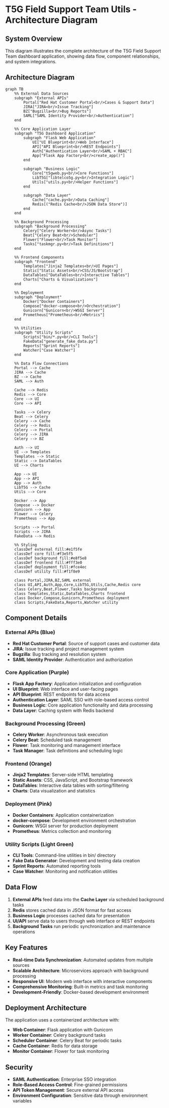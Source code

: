 # T5G Field Support Team Utils - Architecture Diagram

## System Overview
This diagram illustrates the complete architecture of the T5G Field Support Team dashboard application, showing data flow, component relationships, and system integrations.

## Architecture Diagram

```mermaid
graph TB
    %% External Data Sources
    subgraph "External APIs"
        Portal["Red Hat Customer Portal<br/>Cases & Support Data"]
        JIRA["JIRA<br/>Issue Tracking"]
        BZ["Bugzilla<br/>Bug Reports"]
        SAML["SAML Identity Provider<br/>Authentication"]
    end

    %% Core Application Layer
    subgraph "T5G Dashboard Application"
        subgraph "Flask Web Application"
            UI["UI Blueprint<br/>Web Interface"]
            API["API Blueprint<br/>REST Endpoints"]
            Auth["Authentication Layer<br/>SAML + RBAC"]
            App["Flask App Factory<br/>create_app()"]
        end

        subgraph "Business Logic"
            Core["t5gweb.py<br/>Core Functions"]
            LibT5G["libtelco5g.py<br/>Integration Logic"]
            Utils["utils.py<br/>Helper Functions"]
        end

        subgraph "Data Layer"
            Cache["cache.py<br/>Data Caching"]
            Redis[("Redis Cache<br/>JSON Data Store")]
        end
    end

    %% Background Processing
    subgraph "Background Processing"
        Celery["Celery Worker<br/>Async Tasks"]
        Beat["Celery Beat<br/>Scheduler"]
        Flower["Flower<br/>Task Monitor"]
        Tasks["taskmgr.py<br/>Task Definitions"]
    end

    %% Frontend Components
    subgraph "Frontend"
        Templates["Jinja2 Templates<br/>UI Pages"]
        Static["Static Assets<br/>CSS/JS/Bootstrap"]
        DataTables["DataTables<br/>Interactive Tables"]
        Charts["Charts & Visualizations"]
    end

    %% Deployment
    subgraph "Deployment"
        Docker["Docker Containers"]
        Compose["docker-compose<br/>Orchestration"]
        Gunicorn["Gunicorn<br/>WSGI Server"]
        Prometheus["Prometheus<br/>Metrics"]
    end

    %% Utilities
    subgraph "Utility Scripts"
        Scripts["bin/*.py<br/>CLI Tools"]
        FakeData["generate_fake_data.py"]
        Reports["Sprint Reports"]
        Watcher["Case Watcher"]
    end

    %% Data Flow Connections
    Portal --> Cache
    JIRA --> Cache
    BZ --> Cache
    SAML --> Auth

    Cache --> Redis
    Redis --> Core
    Core --> UI
    Core --> API

    Tasks --> Celery
    Beat --> Celery
    Celery --> Cache
    Celery --> Redis
    Celery --> Portal
    Celery --> JIRA
    Celery --> BZ

    Auth --> UI
    UI --> Templates
    Templates --> Static
    Static --> DataTables
    UI --> Charts

    App --> UI
    App --> API
    App --> Auth
    LibT5G --> Cache
    Utils --> Core

    Docker --> App
    Compose --> Docker
    Gunicorn --> App
    Flower --> Celery
    Prometheus --> App

    Scripts --> Portal
    Scripts --> JIRA
    FakeData --> Redis

    %% Styling
    classDef external fill:#e1f5fe
    classDef core fill:#f3e5f5
    classDef background fill:#e8f5e8
    classDef frontend fill:#fff3e0
    classDef deployment fill:#fce4ec
    classDef utility fill:#f1f8e9

    class Portal,JIRA,BZ,SAML external
    class UI,API,Auth,App,Core,LibT5G,Utils,Cache,Redis core
    class Celery,Beat,Flower,Tasks background
    class Templates,Static,DataTables,Charts frontend
    class Docker,Compose,Gunicorn,Prometheus deployment
    class Scripts,FakeData,Reports,Watcher utility
```

## Component Details

### External APIs (Blue)
- **Red Hat Customer Portal**: Source of support cases and customer data
- **JIRA**: Issue tracking and project management system
- **Bugzilla**: Bug tracking and resolution system
- **SAML Identity Provider**: Authentication and authorization

### Core Application (Purple)
- **Flask App Factory**: Application initialization and configuration
- **UI Blueprint**: Web interface and user-facing pages
- **API Blueprint**: REST endpoints for data access
- **Authentication Layer**: SAML SSO with role-based access control
- **Business Logic**: Core application functionality and data processing
- **Data Layer**: Caching system with Redis backend

### Background Processing (Green)
- **Celery Worker**: Asynchronous task execution
- **Celery Beat**: Scheduled task management
- **Flower**: Task monitoring and management interface
- **Task Manager**: Task definitions and scheduling logic

### Frontend (Orange)
- **Jinja2 Templates**: Server-side HTML templating
- **Static Assets**: CSS, JavaScript, and Bootstrap framework
- **DataTables**: Interactive data tables with sorting/filtering
- **Charts**: Data visualization and statistics

### Deployment (Pink)
- **Docker Containers**: Application containerization
- **docker-compose**: Development environment orchestration
- **Gunicorn**: WSGI server for production deployment
- **Prometheus**: Metrics collection and monitoring

### Utility Scripts (Light Green)
- **CLI Tools**: Command-line utilities in bin/ directory
- **Fake Data Generator**: Development and testing data creation
- **Sprint Reports**: Automated reporting tools
- **Case Watcher**: Monitoring and notification utilities

## Data Flow

1. **External APIs** feed data into the **Cache Layer** via scheduled background tasks
2. **Redis** stores cached data in JSON format for fast access
3. **Business Logic** processes cached data for presentation
4. **UI/API** serve data to users through web interface or REST endpoints
5. **Background Tasks** run periodic synchronization and maintenance operations

## Key Features

- **Real-time Data Synchronization**: Automated updates from multiple sources
- **Scalable Architecture**: Microservices approach with background processing
- **Responsive UI**: Modern web interface with interactive components
- **Comprehensive Monitoring**: Built-in metrics and task monitoring
- **Development-Friendly**: Docker-based development environment

## Deployment Architecture

The application uses a containerized architecture with:
- **Web Container**: Flask application with Gunicorn
- **Worker Container**: Celery background tasks
- **Scheduler Container**: Celery Beat for periodic tasks
- **Cache Container**: Redis for data storage
- **Monitor Container**: Flower for task monitoring

## Security

- **SAML Authentication**: Enterprise SSO integration
- **Role-Based Access Control**: Fine-grained permissions
- **API Token Management**: Secure external API access
- **Environment Configuration**: Sensitive data through environment variables 
